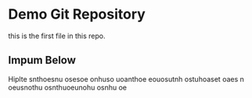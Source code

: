 # Demo Git Repository

this is the first file in this repo.

## Impum Below 
Hiplte snthoesnu osesoe  onhuso uoanthoe eouosutnh ostuhoaset oaes n
oeusnothu osnthuoeunohu osnhu oe

